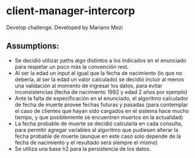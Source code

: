 # client-manager-intercorp
Develop challenge. Developed by Mariano Mezi

## Assumptions:
-   Se decidió utilizar paths algo distintos a los indicados en el enunciado para respetar un poco más la convención rest.
-   Al ser la edad un input al igual que la fecha de nacimiento (lo que no debería, al ser la edad un valor calculado) se decidió incluir al menos una validación al momento de ingresar los datos, para evitar inconsistencias (fecha de nacimiento 1992 y edad 2 años por ejemplo)
-   Ante la falta de especificación en el enunciado, el algoritmo calculador de fecha de muerte provee fechas futuras y pasadas (para contemplar el caso de clientes que hayan sido cargados en el sistema hace mucho tiempo, y que posiblemente se encuentren muertos en la actualidad)
-   La fecha probable de muerte se decidió calcularla en cada consulta, para permitir agregar variables al algoritmo que pudiesen alterar la fecha probable de muerte (aunque en este caso solo depende de la fecha de nacimiento y el resultado será siempre el mismo)
-   Se utiliza una base h2 para la persistencia de los datos.
